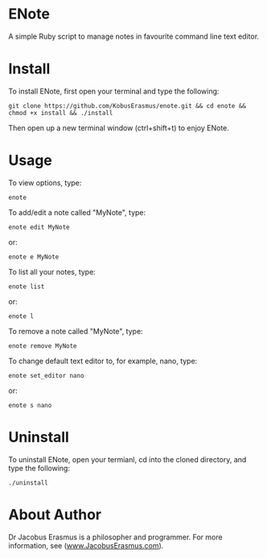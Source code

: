 # ENote
A simple Ruby script to manage notes in favourite command line text editor.

# Install
To install ENote, first open your terminal and type the following:
```
git clone https://github.com/KobusErasmus/enote.git && cd enote && chmod +x install && ./install
```
Then open up a new terminal window (ctrl+shift+t) to enjoy ENote.

# Usage
To view options, type:
```
enote
```
To add/edit a note called "MyNote", type:
```
enote edit MyNote
```
or:
```
enote e MyNote
```
To list all your notes, type:
```
enote list
```
or:
```
enote l
```
To remove a note called "MyNote", type:
```
enote remove MyNote
```
To change default text editor to, for example, nano, type:
```
enote set_editor nano
```
or:
```
enote s nano
```

# Uninstall
To uninstall ENote, open your termianl, cd into the cloned directory, and type the following:
```
./uninstall
```

# About Author
Dr Jacobus Erasmus is a philosopher and programmer. For more information, see (www.JacobusErasmus.com).
